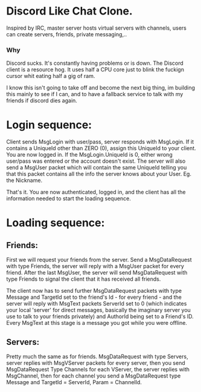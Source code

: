 # Discord Like Chat Clone.

Inspired by IRC, master server hosts virtual servers with channels, users can create servers, friends, private messaging,..

### Why
Discord sucks. It's constantly having problems or is down. The Discord client is a resource hog. It uses half a CPU core just to blink the fuckign cursor whit eating half a gig of ram.

I know this isn't going to take off and become the next big thing, im building this mainly to see if I can, and to have a fallback service to talk with my friends if discord dies again.

# Login sequence:

Client sends MsgLogin with user/pass, server responds with MsgLogin. If it contains a UniqueId other than ZERO (0), assign this UniqueId to your client. You are now logged in.
If the MsgLogin.UniqueId is 0, either wrong user/pass was entered or the account doesn't exist.
The server will also send a MsgUser packet which will contain the same UniqueId telling you that this packet contains all the info the server knows about your User. Eg. the Nickname. 

That's it. You are now authenticated, logged in, and the client has all the information needed to start the loading sequence.

# Loading sequence:

## Friends:
First we will request your friends from the server. Send a MsgDataRequest with type Friends, the server will reply with a MsgUser packet for every friend. After the last MsgUser, the server will send MsgDataRequest with type Friends to signal the client that it has received all friends.

The client now has to send further MsgDataRequest packets with type Message and TargetId set to the friend's Id - for every friend - and the server will reply with MsgText packets
ServerId set to 0 (which indicates your local 'server' for direct messages, basically the imaginary server you use to talk to your friends privately) and AuthorId being set to a Friend's ID. Every MsgText at this stage is a message you got while you were offline.

## Servers:

Pretty much the same as for friends. MsgDataRequest with type Servers, server replies with MsgVServer packets for every server, then you send MsgDataRequest Type Channels for each VServer, the server replies with MsgChannel, then for each channel you send a MsgDataRequest type Message and TargetId = ServerId, Param = ChannelId.
